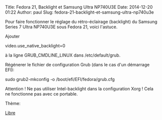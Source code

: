 Title: Fedora 21, Backlight et Samsung Ultra NP740U3E
Date: 2014-12-20 01:22
Author: paul
Slug: fedora-21-backlight-et-samsung-ultra-np740u3e

<div
class="field field-name-body field-type-text-with-summary field-label-hidden">

<div class="field-items">

<div class="field-item even">

Pour faire fonctionner le réglage du rétro-éclairage (backlight) du
Samsung Series 7 Ultra NP740U3E sous Fedora 21, voici l'astuce.

</p>
Ajouter

</p>
    video.use_native_backlight=0

à la ligne GRUB\_CMDLINE\_LINUX dans /etc/default/grub.

</p>
Régénerer le fichier de configuration Grub (dans le cas d'un démarrage
EFI):

</p>
    sudo grub2-mkconfig -o /boot/efi/EFI/fedora/grub.cfg

Attention ! Ne pas utiliser Intel-backlight dans la configuration Xorg !
Cela ne fonctionne pas avec ce portable.

</p>

</div>

</div>

</div>

<div
class="field field-name-taxonomy-vocabulary-3 field-type-taxonomy-term-reference field-label-above">

<div class="field-label">

Thème: 

</div>

<div class="field-items">

<div class="field-item even">

[Libre](https://www.ezvan.fr/taxonomy/term/48)

</div>

</div>

</div>

</p>

